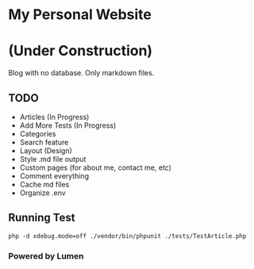 # My Personal Website
# (Under Construction)
Blog with no database. Only markdown files.


## TODO
- Articles (In Progress)
- Add More Tests (In Progress)
- Categories
- Search feature
- Layout (Design)
- Style .md file output
- Custom pages (for about me, contact me, etc)
- Comment everything
- Cache md files
- Organize .env

## Running Test
```
php -d xdebug.mode=off ./vendor/bin/phpunit ./tests/TestArticle.php
```


### Powered by Lumen